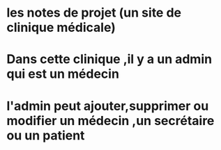 # les notes de projet (un site de clinique médicale)
# Dans cette clinique ,il y a un admin qui est un médecin
# l'admin peut ajouter,supprimer ou modifier  un médecin ,un secrétaire ou un patient  
# 
